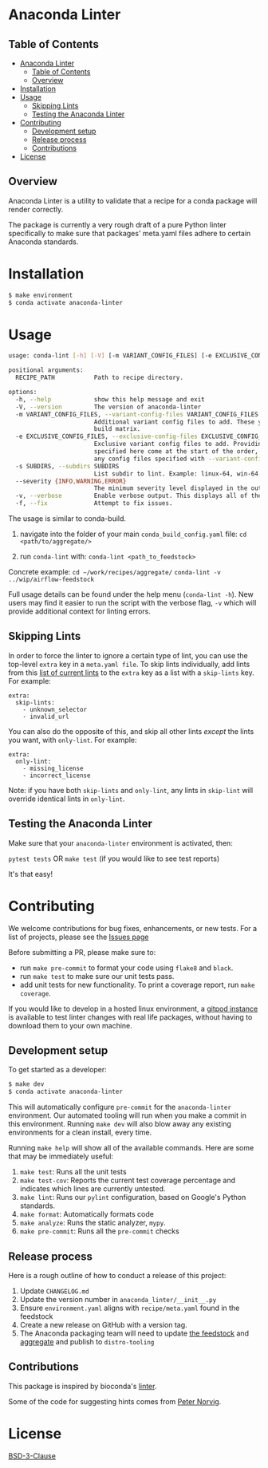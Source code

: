 # Anaconda Linter

## Table of Contents
<!-- TOC -->

- [Anaconda Linter](#anaconda-linter)
    - [Table of Contents](#table-of-contents)
    - [Overview](#overview)
- [Installation](#installation)
- [Usage](#usage)
    - [Skipping Lints](#skipping-lints)
    - [Testing the Anaconda Linter](#testing-the-anaconda-linter)
- [Contributing](#contributing)
    - [Development setup](#development-setup)
    - [Release process](#release-process)
    - [Contributions](#contributions)
- [License](#license)

<!-- /TOC -->

## Overview
Anaconda Linter is a utility to validate that a recipe for a conda package
will render correctly.

The package is currently a very rough draft of a pure Python linter specifically to make sure
that packages' meta.yaml files adhere to certain Anaconda standards.


# Installation
```sh
$ make environment
$ conda activate anaconda-linter
```

# Usage

```sh
usage: conda-lint [-h] [-V] [-m VARIANT_CONFIG_FILES] [-e EXCLUSIVE_CONFIG_FILES] [-s SUBDIRS] [--severity {INFO,WARNING,ERROR}] [-v] [-f] RECIPE_PATH

positional arguments:
  RECIPE_PATH           Path to recipe directory.

options:
  -h, --help            show this help message and exit
  -V, --version         The version of anaconda-linter
  -m VARIANT_CONFIG_FILES, --variant-config-files VARIANT_CONFIG_FILES
                        Additional variant config files to add. These yaml files can contain keys such as `c_compiler` and `target_platform` to form a
                        build matrix.
  -e EXCLUSIVE_CONFIG_FILES, --exclusive-config-files EXCLUSIVE_CONFIG_FILES, --exclusive-config-file EXCLUSIVE_CONFIG_FILES
                        Exclusive variant config files to add. Providing files here disables searching in your home directory and in cwd. The files
                        specified here come at the start of the order, as opposed to the end with --variant-config-files. Any config files in recipes and
                        any config files specified with --variant-config-files will override values from these files.
  -s SUBDIRS, --subdirs SUBDIRS
                        List subdir to lint. Example: linux-64, win-64...
  --severity {INFO,WARNING,ERROR}
                        The minimum severity level displayed in the output.
  -v, --verbose         Enable verbose output. This displays all of the checks that the linter is running.
  -f, --fix             Attempt to fix issues.
```

The usage is similar to conda-build.

1. navigate into the folder of your main `conda_build_config.yaml` file:
`cd <path/to/aggregate/>`

2. run `conda-lint` with:  `conda-lint <path_to_feedstock>`

Concrete example:
`cd ~/work/recipes/aggregate/`
`conda-lint -v ../wip/airflow-feedstock`

Full usage details can be found under the help menu (`conda-lint -h`). New users may find it easier to run the script with the verbose flag, `-v` which will provide additional context for linting errors.

## Skipping Lints

In order to force the linter to ignore a certain type of lint, you can use the top-level `extra` key in a `meta.yaml file`. To skip lints individually, add lints from this [list of current lints](anaconda_linter/lint_names.md) to the `extra` key as a list with a `skip-lints` key. For example:

    extra:
      skip-lints:
        - unknown_selector
        - invalid_url

You can also do the opposite of this, and skip all other lints *except* the lints you want, with `only-lint`. For example:

    extra:
      only-lint:
        - missing_license
        - incorrect_license

Note: if you have both `skip-lints` and `only-lint`, any lints in `skip-lint` will override identical lints in `only-lint`.

## Testing the Anaconda Linter

Make sure that your `anaconda-linter` environment is activated, then:

`pytest tests` OR `make test` (if you would like to see test reports)

It's that easy!

# Contributing

We welcome contributions for bug fixes, enhancements, or new tests.
For a list of projects, please see the [Issues page](https://github.com/anaconda-distribution/anaconda-linter/issues)

Before submitting a PR, please make sure to:

  * run `make pre-commit` to format your code using `flake8` and `black`.
  * run `make test` to make sure our unit tests pass.
  * add unit tests for new functionality. To print a coverage report, run `make coverage`.

If you would like to develop in a hosted linux environment, a [gitpod instance](https://gitpod.io/#https://github.com/anaconda-distribution/anaconda-linter/tree/gitpod-poc) is available to test linter changes with real life packages, without having to download them to your own machine.

## Development setup
To get started as a developer:
```sh
$ make dev
$ conda activate anaconda-linter
```
This will automatically configure `pre-commit` for the `anaconda-linter` environment. Our automated tooling will run
when you make a commit in this environment. Running `make dev` will also blow away any existing environments for a
clean install, every time.

Running `make help` will show all of the available commands. Here are some that may be immediately useful:
1. `make test`: Runs all the unit tests
1. `make test-cov`: Reports the current test coverage percentage and indicates
   which lines are currently untested.
1. `make lint`: Runs our `pylint` configuration, based on Google's Python
   standards.
1. `make format`: Automatically formats code
1. `make analyze`: Runs the static analyzer, `mypy`.
1. `make pre-commit`: Runs all the `pre-commit` checks

## Release process
Here is a rough outline of how to conduct a release of this project:
1. Update `CHANGELOG.md`
1. Update the version number in `anaconda_linter/__init__.py`
1. Ensure `environment.yaml` aligns with `recipe/meta.yaml` found in the feedstock
1. Create a new release on GitHub with a version tag.
1. The Anaconda packaging team will need to update
[the feedstock](https://github.com/AnacondaRecipes/anaconda-linter-feedstock)
and [aggregate](https://github.com/AnacondaRecipes/aggregate) and publish to `distro-tooling`

## Contributions
This package is inspired by bioconda's [linter](https://github.com/bioconda/bioconda-utils/blob/master/bioconda_utils/lint/__init__.py).

Some of the code for suggesting hints comes from [Peter Norvig](http://norvig.com/spell-correct.html).

# License
[BSD-3-Clause](https://choosealicense.com/licenses/bsd-3-clause/)
